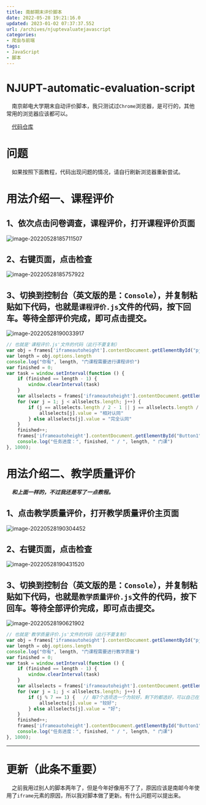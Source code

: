 ```yaml
---
title: 南邮期末评价脚本
date: 2022-05-28 19:21:16.0
updated: 2023-01-02 07:37:37.552
url: /archives/njuptevaluatejavascript
categories: 
- 爬虫与前端
tags: 
- JavaScript
- 脚本
---
```


# NJUPT-automatic-evaluation-script
&emsp;南京邮电大学期末自动评价脚本，我只测试过`Chrome`浏览器，是可行的，其他常用的浏览器应该都可以。

&emsp;[代码仓库](https://github.com/MinzhiYoyo/NJUPT-automatic-evaluation-script)

# 问题

&emsp;如果按照下面教程，代码出现问题的情况，请自行刷新浏览器重新尝试。

# 用法介绍一、课程评价

## 1、依次点击问卷调查，课程评价，打开课程评价页面

![image-20220528185711507](https://imagere.oss-cn-beijing.aliyuncs.com/img/202205281857590.png)

## 2、右键页面，点击检查

![image-20220528185757922](https://imagere.oss-cn-beijing.aliyuncs.com/img/202205281857021.png)

## 3、切换到控制台（英文版的是：`Console`），并复制粘贴如下代码，也就是`课程评价.js`文件的代码，按下回车。等待全部评价完成，即可点击提交。

![image-20220528190033917](https://imagere.oss-cn-beijing.aliyuncs.com/img/202205281900039.png)

``` javascript
// 也就是'课程评价.js'文件的代码（此行不要复制）
var obj = frames['iframeautoheight'].contentDocument.getElementById("pjkc")
var length = obj.options.length
console.log("你有", length, "门课程需要进行课程评价")
var finished = 0;
var task = window.setInterval(function () {
	if (finished == length - 1) {
		window.clearInterval(task)
	}
	var allselects = frames['iframeautoheight'].contentDocument.getElementsByTagName("select");
	for (var j = 1; j < allselects.length; j++) {
		if (j == allselects.length / 2 - 1 || j == allselects.length / 2 + 1) {
			allselects[j].value = "相对认同" 
		} else allselects[j].value = "完全认同"
	}
	finished++;
	frames['iframeautoheight'].contentDocument.getElementById("Button1").click()
	console.log("任务进度：", finished, " / ", length, " 门课")
}, 1000);
```

# 用法介绍二、教学质量评价

***&emsp;和上面一样的，不过我还是写了一点教程。***

## 1、点击教学质量评价，打开教学质量评价主页面

![image-20220528190304452](https://imagere.oss-cn-beijing.aliyuncs.com/img/202205281903546.png)

## 2、右键页面，点击检查

![image-20220528190431520](https://imagere.oss-cn-beijing.aliyuncs.com/img/202205281904616.png)

## 3、切换到控制台（英文版的是：`Console`），并复制粘贴如下代码，也就是`教学质量评价.js`文件的代码，按下回车。等待全部评价完成，即可点击提交。

![image-20220528190621902](https://imagere.oss-cn-beijing.aliyuncs.com/img/202205281906022.png)

``` javascript
// 也就是'教学质量评价.js'文件的代码（此行不要复制）
var obj = frames['iframeautoheight'].contentDocument.getElementById("pjkc")
var length = obj.options.length
console.log("你有", length, "门课程需要进行教学质量")
var finished = 0;
var task = window.setInterval(function () {
	if (finished == length - 1) {
		window.clearInterval(task)
	}
	var allselects = frames['iframeautoheight'].contentDocument.getElementsByTagName("select");
	for (var j = 1; j < allselects.length; j++) {
		if (j % 7 == 1) {   // 每7个选项选一个为较好，剩下的都选好，可以自己在这里编辑
			allselects[j].value = "较好";
		} else allselects[j].value = "好";
	}
	finished++;
	frames['iframeautoheight'].contentDocument.getElementById("Button1").click()
	console.log("任务进度：", finished, " / ", length, " 门课")
}, 1000);
```


---

# 更新（此条不重要）

&emsp;之前我用过别人的脚本两年了，但是今年好像用不了了，原因应该是南邮今年使用了`iframe`元素的原因，所以我对脚本做了更新。有什么问题可以提出来。